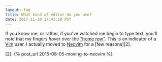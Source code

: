 ```yaml
---
layout: faq
title: What kind of editor do you use?
date: 2017-11-10 17:43:10 PST
---
```


If you know me, or rather, if you've watched me begin to type text; you'll note
that my fingers _hover_ over the ["home row"][1]. This is an indicator of
a [Vim][] user. I actually moved to [Neovim][] for a [few reasons][2].

[1]: https://www.computerhope.com/jargon/h/hrk.htm
[vim]: http://vim.org
[neovim]: https://neovim.io
[2]: {% post_url 2015-08-05-moving-to-neovim %}
